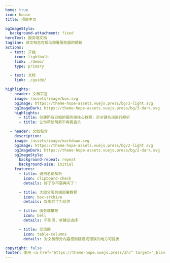 ```yaml
---
home: true
icon: house
title: 项目主页

bgImageStyle:
  background-attachment: fixed
heroText: 服务端文档
tagline: 该文档旨在帮助部署服务器的萌新
actions:
  - text: 开始
    icon: lightbulb
    link: ./demo/
    type: primary

  - text: 文档
    link: ./guide/

highlights:
  - header: 文档宗旨
    image: /assets/image/box.svg
    bgImage: https://theme-hope-assets.vuejs.press/bg/3-light.svg
    bgImageDark: https://theme-hope-assets.vuejs.press/bg/3-dark.svg
    highlights:
      - title: 创建所有已知的服务端核心教程，对关键名词进行解析
      - title: 让你帮助萌新不再费舌头

  - header: 文档包含
    description: 
    image: /assets/image/markdown.svg
    bgImage: https://theme-hope-assets.vuejs.press/bg/2-light.svg
    bgImageDark: https://theme-hope-assets.vuejs.press/bg/2-dark.svg
    bgImageStyle:
      background-repeat: repeat
      background-size: initial
    features:
      - title: 通用名词解析
        icon: clipboard-check
        details: 好了你不要再问了！

      - title: 大部分服务端部署教程
        icon: box-archive
        details: 饭嚼烂了为给你

      - title: 服务商推荐
        icon: bell
        details: 不引流，单建议选择

      - title: 交流群
        icon: table-columns
        details: 对文档部分内容感到疑惑或错误的地方可提出

copyright: false
footer: 使用 <a href="https://theme-hope.vuejs.press/zh/" target="_blank">VuePress Theme Hope</a> 主题搭建 | MIT 协议
---
```

